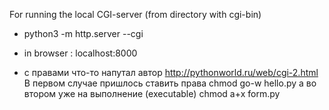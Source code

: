For running the local CGI-server (from directory with cgi-bin)
* python3 -m http.server --cgi

* in browser : localhost:8000

* c правами что-то напутал автор http://pythonworld.ru/web/cgi-2.html
В первом случае пришлось ставить права
chmod go-w hello.py
а во втором уже на  выполнение (executable)
chmod a+x form.py 
